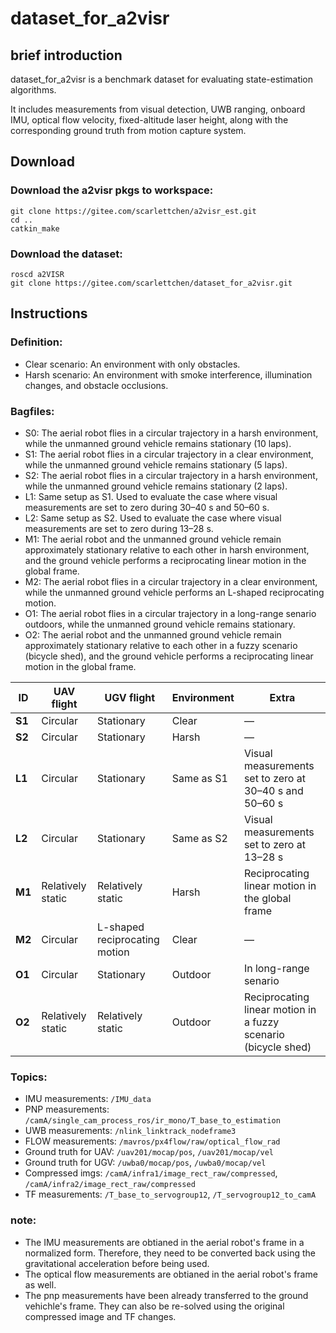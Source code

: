 # dataset_for_a2visr

## brief introduction
dataset_for_a2visr is a benchmark dataset for evaluating state-estimation algorithms.

It includes measurements from visual detection, UWB ranging, onboard IMU, optical flow velocity, fixed-altitude laser height, along with the corresponding ground truth from motion capture system.


## Download
### Download the a2visr pkgs to workspace:
```
git clone https://gitee.com/scarlettchen/a2visr_est.git
cd ..
catkin_make
```

### Download the dataset:
```
roscd a2VISR
git clone https://gitee.com/scarlettchen/dataset_for_a2visr.git
```

## Instructions
### Definition:
- Clear scenario: An environment with only obstacles.
- Harsh scenario: An environment with smoke interference, illumination changes, and obstacle occlusions.

### Bagfiles:
- S0: The aerial robot flies in a circular trajectory in a harsh environment, while the unmanned ground vehicle remains stationary (10 laps).
- S1: The aerial robot flies in a circular trajectory in a clear environment, while the unmanned ground vehicle remains stationary (5 laps).
- S2: The aerial robot flies in a circular trajectory in a harsh environment, while the unmanned ground vehicle remains stationary (2 laps).
- L1: Same setup as S1. Used to evaluate the case where visual measurements are set to zero during 30–40 s and 50–60 s.
- L2: Same setup as S2. Used to evaluate the case where visual measurements are set to zero during 13–28 s.
- M1: The aerial robot and the unmanned ground vehicle remain approximately stationary relative to each other in harsh environment, and the ground vehicle performs a reciprocating linear motion in the global frame.
- M2: The aerial robot flies in a circular trajectory in a clear environment, while the unmanned ground vehicle performs an L-shaped reciprocating motion.
- O1: The aerial robot flies in a circular trajectory in a long-range senario outdoors, while the unmanned ground vehicle remains stationary.
- O2: The aerial robot and the unmanned ground vehicle remain approximately stationary relative to each other in a fuzzy scenario (bicycle shed), and the ground vehicle performs a reciprocating linear motion in the global frame.

| ID  | UAV flight | UGV flight | Environment | Extra |
|--------|------------|------------|------------|------------|
| **S1** |  Circular  | Stationary |    Clear   |      —     |
| **S2** |  Circular  | Stationary |    Harsh   |      —     |
| **L1** |  Circular  | Stationary |Same as S1|Visual measurements set to zero at 30–40 s and 50–60 s|
| **L2** |  Circular  | Stationary |Same as S2|Visual measurements set to zero at 13–28 s |
| **M1** |  Relatively static  | Relatively static |    Harsh   |Reciprocating linear motion in the global frame |
| **M2** |  Circular  | L-shaped reciprocating motion |    Clear   |      —     |
| **O1** |  Circular  | Stationary |    Outdoor  |      In long-range senario     |
| **O2** |  Relatively static  | Relatively static |    Outdoor |  Reciprocating linear motion in a fuzzy scenario (bicycle shed)|

### Topics:
- IMU measurements: ```/IMU_data```
- PNP measurements: ```/camA/single_cam_process_ros/ir_mono/T_base_to_estimation```
- UWB measurements: ```/nlink_linktrack_nodeframe3```
- FLOW measurements: ```/mavros/px4flow/raw/optical_flow_rad```
- Ground truth for UAV: ```/uav201/mocap/pos```, ```/uav201/mocap/vel```
- Ground truth for UGV: ```/uwba0/mocap/pos```, ```/uwba0/mocap/vel```
- Compressed imgs: ```/camA/infra1/image_rect_raw/compressed```, ```/camA/infra2/image_rect_raw/compressed```
- TF measurements: ```/T_base_to_servogroup12```, ```/T_servogroup12_to_camA```

### note: 

- The IMU measurements are obtianed in the aerial robot's frame in a normalized form. Therefore, they need to be converted back using the gravitational acceleration before being used.
- The optical flow measurements are obtianed in the aerial robot's frame as well. 
- The pnp measurements have been already transferred to the ground vehichle's frame. They can also be re-solved using the original compressed image and TF changes.